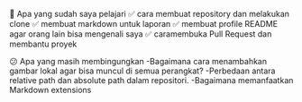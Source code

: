 📒 Apa yang sudah saya pelajari
✅ cara membuat repository dan melakukan clone
✅ membuat markdown untuk laporan
✅ membuat profile README agar orang lain bisa mengenali saya
✅ caramembuka Pull Request dan membantu proyek

😕 Apa yang masih membingungkan
-Bagaimana cara menambahkan gambar lokal agar bisa muncul di semua perangkat?
-Perbedaan antara relative path dan absolute path dalam repositori.
-Bagaimana memanfaatkan Markdown extensions 